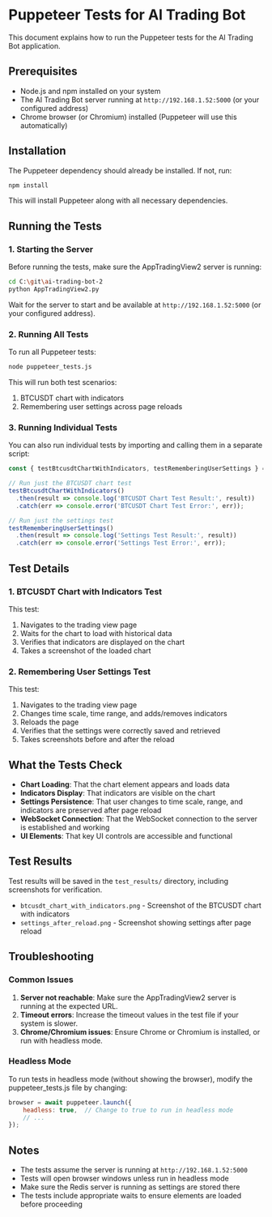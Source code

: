 # Puppeteer Tests for AI Trading Bot

This document explains how to run the Puppeteer tests for the AI Trading Bot application.

## Prerequisites

- Node.js and npm installed on your system
- The AI Trading Bot server running at `http://192.168.1.52:5000` (or your configured address)
- Chrome browser (or Chromium) installed (Puppeteer will use this automatically)

## Installation

The Puppeteer dependency should already be installed. If not, run:

```bash
npm install
```

This will install Puppeteer along with all necessary dependencies.

## Running the Tests

### 1. Starting the Server

Before running the tests, make sure the AppTradingView2 server is running:

```bash
cd C:\git\ai-trading-bot-2
python AppTradingView2.py
```

Wait for the server to start and be available at `http://192.168.1.52:5000` (or your configured address).

### 2. Running All Tests

To run all Puppeteer tests:

```bash
node puppeteer_tests.js
```

This will run both test scenarios:
1. BTCUSDT chart with indicators
2. Remembering user settings across page reloads

### 3. Running Individual Tests

You can also run individual tests by importing and calling them in a separate script:

```javascript
const { testBtcusdtChartWithIndicators, testRememberingUserSettings } = require('./puppeteer_tests');

// Run just the BTCUSDT chart test
testBtcusdtChartWithIndicators()
  .then(result => console.log('BTCUSDT Chart Test Result:', result))
  .catch(err => console.error('BTCUSDT Chart Test Error:', err));

// Run just the settings test
testRememberingUserSettings()
  .then(result => console.log('Settings Test Result:', result))
  .catch(err => console.error('Settings Test Error:', err));
```

## Test Details

### 1. BTCUSDT Chart with Indicators Test

This test:
1. Navigates to the trading view page
2. Waits for the chart to load with historical data
3. Verifies that indicators are displayed on the chart
4. Takes a screenshot of the loaded chart

### 2. Remembering User Settings Test

This test:
1. Navigates to the trading view page
2. Changes time scale, time range, and adds/removes indicators
3. Reloads the page
4. Verifies that the settings were correctly saved and retrieved
5. Takes screenshots before and after the reload

## What the Tests Check

- **Chart Loading**: That the chart element appears and loads data
- **Indicators Display**: That indicators are visible on the chart
- **Settings Persistence**: That user changes to time scale, range, and indicators are preserved after page reload
- **WebSocket Connection**: That the WebSocket connection to the server is established and working
- **UI Elements**: That key UI controls are accessible and functional

## Test Results

Test results will be saved in the `test_results/` directory, including screenshots for verification.

- `btcusdt_chart_with_indicators.png` - Screenshot of the BTCUSDT chart with indicators
- `settings_after_reload.png` - Screenshot showing settings after page reload

## Troubleshooting

### Common Issues

1. **Server not reachable**: Make sure the AppTradingView2 server is running at the expected URL.
2. **Timeout errors**: Increase the timeout values in the test file if your system is slower.
3. **Chrome/Chromium issues**: Ensure Chrome or Chromium is installed, or run with headless mode.

### Headless Mode

To run tests in headless mode (without showing the browser), modify the puppeteer_tests.js file by changing:
```javascript
browser = await puppeteer.launch({
    headless: true,  // Change to true to run in headless mode
    // ...
});
```

## Notes

- The tests assume the server is running at `http://192.168.1.52:5000`
- Tests will open browser windows unless run in headless mode
- Make sure the Redis server is running as settings are stored there
- The tests include appropriate waits to ensure elements are loaded before proceeding